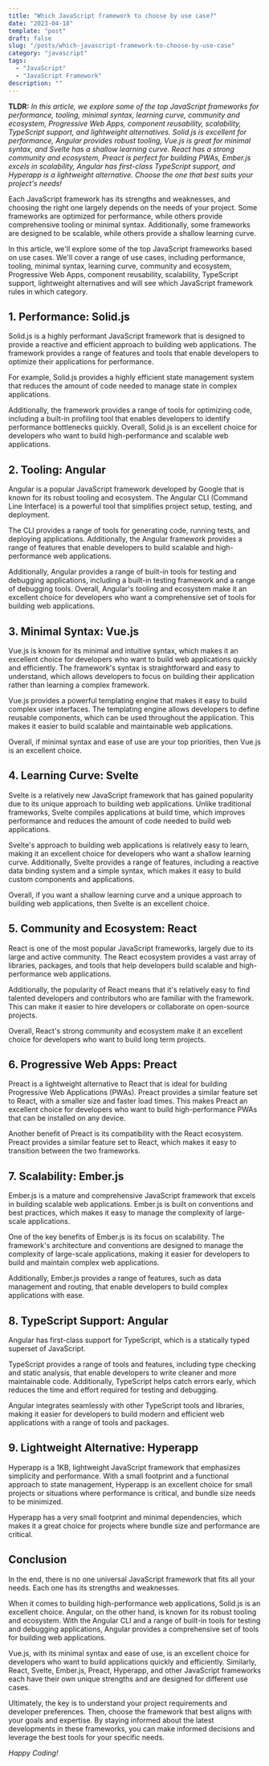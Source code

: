 ```yaml
---
title: "Which JavaScript framework to choose by use case?"
date: "2023-04-18"
template: "post"
draft: false
slug: "/posts/which-javascript-framework-to-choose-by-use-case"
category: "javascript"
tags:
  - "JavaScript"
  - "JavaScript Framework"
description: ""
---
```


**TLDR:** _In this article, we explore some of the top JavaScript frameworks for performance, tooling, minimal syntax, learning curve, community and ecosystem, Progressive Web Apps, component reusability, scalability, TypeScript support, and lightweight alternatives. Solid.js is excellent for performance, Angular provides robust tooling, Vue.js is great for minimal syntax, and Svelte has a shallow learning curve. React has a strong community and ecosystem, Preact is perfect for building PWAs, Ember.js excels in scalability, Angular has first-class TypeScript support, and Hyperapp is a lightweight alternative. Choose the one that best suits your project's needs!_

Each JavaScript framework has its strengths and weaknesses, and choosing the right one largely depends on the needs of your project. Some frameworks are optimized for performance, while others provide comprehensive tooling or minimal syntax. Additionally, some frameworks are designed to be scalable, while others provide a shallow learning curve.

In this article, we'll explore some of the top JavaScript frameworks based on use cases. We'll cover a range of use cases, including performance, tooling, minimal syntax, learning curve, community and ecosystem, Progressive Web Apps, component reusability, scalability, TypeScript support, lightweight alternatives and will see which JavaScript framework rules in which category.

## 1. Performance: Solid.js

Solid.js is a highly performant JavaScript framework that is designed to provide a reactive and efficient approach to building web applications. The framework provides a range of features and tools that enable developers to optimize their applications for performance.

For example, Solid.js provides a highly efficient state management system that reduces the amount of code needed to manage state in complex applications.

Additionally, the framework provides a range of tools for optimizing code, including a built-in profiling tool that enables developers to identify performance bottlenecks quickly. Overall, Solid.js is an excellent choice for developers who want to build high-performance and scalable web applications.

## 2. Tooling: Angular

Angular is a popular JavaScript framework developed by Google that is known for its robust tooling and ecosystem. The Angular CLI (Command Line Interface) is a powerful tool that simplifies project setup, testing, and deployment.

The CLI provides a range of tools for generating code, running tests, and deploying applications. Additionally, the Angular framework provides a range of features that enable developers to build scalable and high-performance web applications.

Additionally, Angular provides a range of built-in tools for testing and debugging applications, including a built-in testing framework and a range of debugging tools. Overall, Angular's tooling and ecosystem make it an excellent choice for developers who want a comprehensive set of tools for building web applications.

## 3. Minimal Syntax: Vue.js

Vue.js is known for its minimal and intuitive syntax, which makes it an excellent choice for developers who want to build web applications quickly and efficiently. The framework's syntax is straightforward and easy to understand, which allows developers to focus on building their application rather than learning a complex framework.

Vue.js provides a powerful templating engine that makes it easy to build complex user interfaces. The templating engine allows developers to define reusable components, which can be used throughout the application. This makes it easier to build scalable and maintainable web applications.

Overall, if minimal syntax and ease of use are your top priorities, then Vue.js is an excellent choice.

## 4. Learning Curve: Svelte

Svelte is a relatively new JavaScript framework that has gained popularity due to its unique approach to building web applications. Unlike traditional frameworks, Svelte compiles applications at build time, which improves performance and reduces the amount of code needed to build web applications.

Svelte's approach to building web applications is relatively easy to learn, making it an excellent choice for developers who want a shallow learning curve. Additionally, Svelte provides a range of features, including a reactive data binding system and a simple syntax, which makes it easy to build custom components and applications.

Overall, if you want a shallow learning curve and a unique approach to building web applications, then Svelte is an excellent choice.

## 5. Community and Ecosystem: React

React is one of the most popular JavaScript frameworks, largely due to its large and active community. The React ecosystem provides a vast array of libraries, packages, and tools that help developers build scalable and high-performance web applications.

Additionally, the popularity of React means that it's relatively easy to find talented developers and contributors who are familiar with the framework. This can make it easier to hire developers or collaborate on open-source projects.

Overall, React's strong community and ecosystem make it an excellent choice for developers who want to build long term projects.

## 6. Progressive Web Apps: Preact

Preact is a lightweight alternative to React that is ideal for building Progressive Web Applications (PWAs). Preact provides a similar feature set to React, with a smaller size and faster load times. This makes Preact an excellent choice for developers who want to build high-performance PWAs that can be installed on any device.

Another benefit of Preact is its compatibility with the React ecosystem. Preact provides a similar feature set to React, which makes it easy to transition between the two frameworks.

## 7. Scalability: Ember.js

Ember.js is a mature and comprehensive JavaScript framework that excels in building scalable web applications. Ember.js is built on conventions and best practices, which makes it easy to manage the complexity of large-scale applications.

One of the key benefits of Ember.js is its focus on scalability. The framework's architecture and conventions are designed to manage the complexity of large-scale applications, making it easier for developers to build and maintain complex web applications.

Additionally, Ember.js provides a range of features, such as data management and routing, that enable developers to build complex applications with ease.

## 8. TypeScript Support: Angular

Angular has first-class support for TypeScript, which is a statically typed superset of JavaScript.

TypeScript provides a range of tools and features, including type checking and static analysis, that enable developers to write cleaner and more maintainable code. Additionally, TypeScript helps catch errors early, which reduces the time and effort required for testing and debugging.

Angular integrates seamlessly with other TypeScript tools and libraries, making it easier for developers to build modern and efficient web applications with a range of tools and packages.

## 9. Lightweight Alternative: Hyperapp

Hyperapp is a 1KB, lightweight JavaScript framework that emphasizes simplicity and performance. With a small footprint and a functional approach to state management, Hyperapp is an excellent choice for small projects or situations where performance is critical, and bundle size needs to be minimized.

Hyperapp has a very small footprint and minimal dependencies, which makes it a great choice for projects where bundle size and performance are critical.

## Conclusion

In the end, there is no one universal JavaScript framework that fits all your needs. Each one has its strengths and weaknesses.

When it comes to building high-performance web applications, Solid.js is an excellent choice. Angular, on the other hand, is known for its robust tooling and ecosystem. With the Angular CLI and a range of built-in tools for testing and debugging applications, Angular provides a comprehensive set of tools for building web applications.

Vue.js, with its minimal syntax and ease of use, is an excellent choice for developers who want to build applications quickly and efficiently. Similarly, React, Svelte, Ember.js, Preact, Hyperapp, and other JavaScript frameworks each have their own unique strengths and are designed for different use cases.

Ultimately, the key is to understand your project requirements and developer preferences. Then, choose the framework that best aligns with your goals and expertise. By staying informed about the latest developments in these frameworks, you can make informed decisions and leverage the best tools for your specific needs.

_Happy Coding!_

